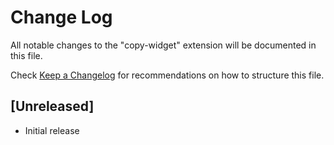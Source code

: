 # Change Log

All notable changes to the "copy-widget" extension will be documented in this file.

Check [Keep a Changelog](http://keepachangelog.com/) for recommendations on how to structure this file.

## [Unreleased]

- Initial release